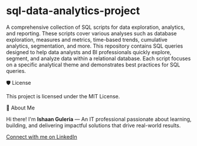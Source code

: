 # sql-data-analytics-project

A comprehensive collection of SQL scripts for data exploration, analytics, and reporting. These scripts cover various analyses such as database exploration, measures and metrics, time-based trends, cumulative analytics, segmentation, and more. This repository contains SQL queries designed to help data analysts and BI professionals quickly explore, segment, and analyze data within a relational database. Each script focuses on a specific analytical theme and demonstrates best practices for SQL queries.

🛡️ License

This project is licensed under the MIT License.

🌟 About Me

Hi there! I'm **Ishaan Guleria** — An IT professional passionate about learning, building, and delivering impactful solutions that drive real-world results.

[Connect with me on LinkedIn](https://www.linkedin.com/in/ishaan-guleria-865858200/)
